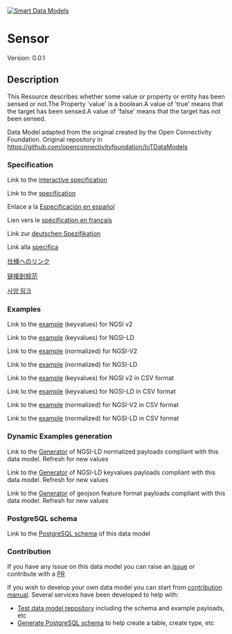 [![Smart Data Models](https://smartdatamodels.org/wp-content/uploads/2022/01/SmartDataModels_logo.png "Logo")](https://smartdatamodels.org)
# Sensor
Version: 0.0.1

## Description 

This Resource describes whether some value or property or entity has been sensed or not.The Property 'value' is a boolean.A value of 'true' means that the target has been sensed.A value of 'false' means that the target has not been sensed.

Data Model adapted from the original created by the Open Connectivity Foundation. Original repository in https://github.com/openconnectivityfoundation/IoTDataModels
### Specification

Link to the [interactive specification](https://swagger.lab.fiware.org/?url=https://smart-data-models.github.io/dataModel.OCF/Sensor/swagger.yaml)

Link to the [specification](https://github.com/smart-data-models/dataModel.OCF/blob/master/Sensor/doc/spec.md)

Enlace a la [Especificación en español](https://github.com/smart-data-models/dataModel.OCF/blob/master/Sensor/doc/spec_ES.md)

Lien vers le [spécification en français](https://github.com/smart-data-models/dataModel.OCF/blob/master/Sensor/doc/spec_FR.md)

Link zur [deutschen Spezifikation](https://github.com/smart-data-models/dataModel.OCF/blob/master/Sensor/doc/spec_DE.md)

Link alla [specifica](https://github.com/smart-data-models/dataModel.OCF/blob/master/Sensor/doc/spec_IT.md)

[仕様へのリンク](https://github.com/smart-data-models/dataModel.OCF/blob/master/Sensor/doc/spec_JA.md)

[链接到规范](https://github.com/smart-data-models/dataModel.OCF/blob/master/Sensor/doc/spec_ZH.md)

[사양 링크](https://github.com/smart-data-models/dataModel.OCF/blob/master/Sensor/doc/spec_KO.md)
### Examples

Link to the [example](https://smart-data-models.github.io/dataModel.OCF/Sensor/examples/example.json) (keyvalues) for NGSI v2

Link to the [example](https://smart-data-models.github.io/dataModel.OCF/Sensor/examples/example.jsonld) (keyvalues) for NGSI-LD

Link to the [example](https://smart-data-models.github.io/dataModel.OCF/Sensor/examples/example-normalized.json) (normalized) for NGSI-V2

Link to the [example](https://smart-data-models.github.io/dataModel.OCF/Sensor/examples/example-normalized.jsonld) (normalized) for NGSI-LD

Link to the [example](https://github.com/smart-data-models/dataModel.OCF/blob/master/Sensor/examples/example.json.csv) (keyvalues) for NGSI v2 in CSV format

Link to the [example](https://github.com/smart-data-models/dataModel.OCF/blob/master/Sensor/examples/example.jsonld.csv) (keyvalues) for NGSI-LD in CSV format

Link to the [example](https://github.com/smart-data-models/dataModel.OCF/blob/master/Sensor/examples/example-normalized.json.csv) (normalized) for NGSI-V2 in CSV format

Link to the [example](https://github.com/smart-data-models/dataModel.OCF/blob/master/Sensor/examples/example-normalized.jsonld.csv) (normalized) for NGSI-LD in CSV format
### Dynamic Examples generation

Link to the [Generator](https://smartdatamodels.org/extra/ngsi-ld_generator.php?schemaUrl=https://raw.githubusercontent.com/smart-data-models/dataModel.OCF/master/Sensor/schema.json&email=info@smartdatamodels.org) of NGSI-LD normalized payloads compliant with this data model. Refresh for new values

Link to the [Generator](https://smartdatamodels.org/extra/ngsi-ld_generator_keyvalues.php?schemaUrl=https://raw.githubusercontent.com/smart-data-models/dataModel.OCF/master/Sensor/schema.json&email=info@smartdatamodels.org) of NGSI-LD keyvalues payloads compliant with this data model. Refresh for new values

Link to the [Generator](https://smartdatamodels.org/extra/geojson_features_generator.php?schemaUrl=https://raw.githubusercontent.com/smart-data-models/dataModel.OCF/master/Sensor/schema.json&email=info@smartdatamodels.org) of geojson feature format payloads compliant with this data model. Refresh for new values
### PostgreSQL schema

Link to the [PostgreSQL schema](https://github.com/smart-data-models/dataModel.OCF/blob/master/Sensor/schema.sql) of this data model
### Contribution

 If you have any issue on this data model you can raise an [issue](https://github.com/smart-data-models/dataModel.OCF/issues)  or contribute with a [PR](https://github.com/smart-data-models/dataModel.OCF/pulls)

 If you wish to develop your own data model you can start from [contribution manual](https://bit.ly/contribution_manual). Several services have been developed to help with: 
 - [Test data model repository](https://smartdatamodels.org/index.php/data-models-contribution-api/) including the schema and example payloads, etc
 - [Generate PostgreSQL schema](https://smartdatamodels.org/index.php/sql-service/) to help create a table, create type, etc